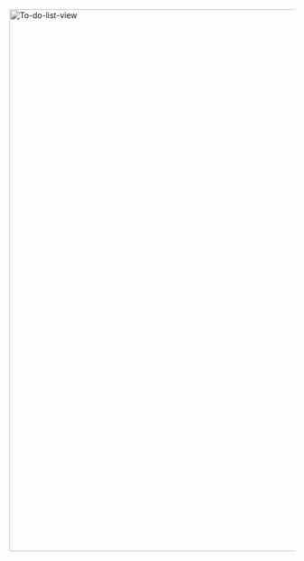 <img width="960" alt="To-do-list-view" src="https://user-images.githubusercontent.com/83336686/226121559-98f57e41-6eb3-47b1-abaf-f5f353c43386.png">
